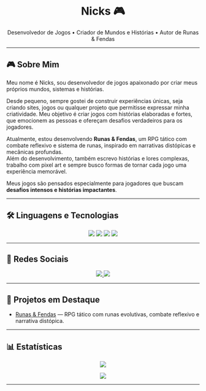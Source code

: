 <h1 align="center">Nicks 🎮</h1>

<p align="center">
  Desenvolvedor de Jogos • Criador de Mundos e Histórias • Autor de Runas & Fendas
</p>

---

## 🎮 Sobre Mim

Meu nome é Nicks, sou desenvolvedor de jogos apaixonado por criar meus próprios mundos, sistemas e histórias.

Desde pequeno, sempre gostei de construir experiências únicas, seja criando sites, jogos ou qualquer projeto que permitisse expressar minha criatividade. Meu objetivo é criar jogos com histórias elaboradas e fortes, que emocionem as pessoas e ofereçam desafios verdadeiros para os jogadores.

Atualmente, estou desenvolvendo **Runas & Fendas**, um RPG tático com combate reflexivo e sistema de runas, inspirado em narrativas distópicas e mecânicas profundas.  
Além do desenvolvimento, também escrevo histórias e lores complexas, trabalho com pixel art e sempre busco formas de tornar cada jogo uma experiência memorável.

Meus jogos são pensados especialmente para jogadores que buscam **desafios intensos e histórias impactantes**.

---

## 🛠️ Linguagens e Tecnologias

<p align="center">
<img src="https://img.shields.io/badge/GameMaker-2023.x-blue?logo=gamemakerstudio&logoColor=white">
<img src="https://img.shields.io/badge/Python-3.x-yellow?logo=python&logoColor=white">
<img src="https://img.shields.io/badge/TypeScript-4.x-blue?logo=typescript&logoColor=white">
<img src="https://img.shields.io/badge/JavaScript-ES6-informational?logo=javascript&logoColor=white">
</p>

---

## 🚀 Redes Sociais

<p align="center">
  <a href="https://www.youtube.com/@nicks_delete">
    <img src="https://img.shields.io/badge/YouTube-nicks_delete-red?logo=youtube&logoColor=white" />
  </a>
  <a href="https://twitter.com/nicksx-del">
    <img src="https://img.shields.io/badge/X-nicksx--del-black?logo=x&logoColor=white" />
  </a>
</p>

---

## 📌 Projetos em Destaque

- [Runas & Fendas](https://github.com/nicksx-del/runas-fendas) — RPG tático com runas evolutivas, combate reflexivo e narrativa distópica.

---

## 📊 Estatísticas

<p align="center">
  <img src="https://github-readme-stats.vercel.app/api?username=nicksx-del&show_icons=true&theme=tokyonight" />
</p>

<p align="center">
  <img src="https://github-readme-stats.vercel.app/api/top-langs/?username=nicksx-del&layout=compact&theme=tokyonight" />
</p>

---
